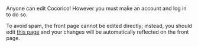Anyone can edit Cocorico! However you must make an account and log in to do so.

To avoid spam, the front page cannot be edited directly; instead, you should edit [this page](../Contents) and your changes will be automatically reflected on the front page.
